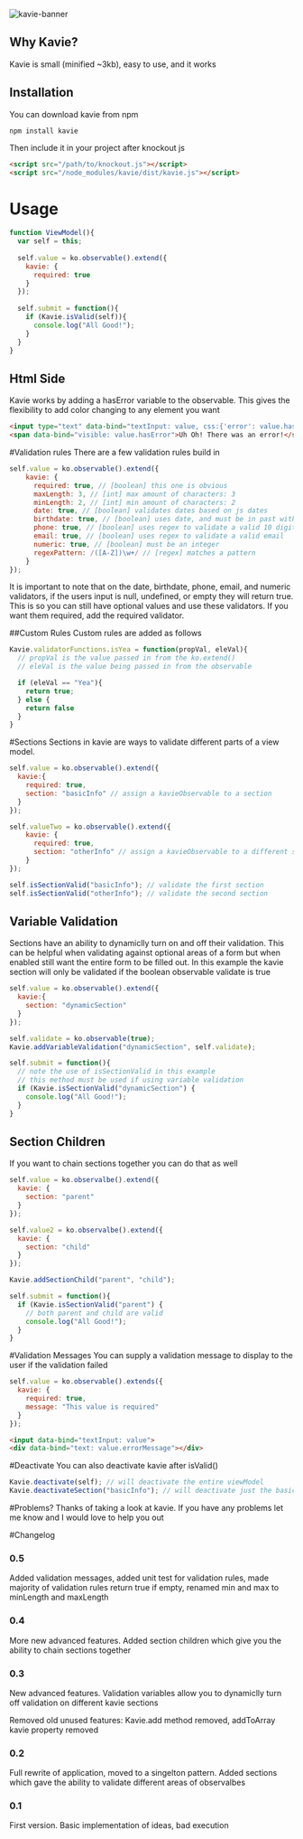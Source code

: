 ![kavie-banner](https://cloud.githubusercontent.com/assets/6363089/13166491/cafa75c2-d685-11e5-8be8-3f878a9454f7.png)

## Why Kavie?
Kavie is small (minified ~3kb), easy to use, and it works

## Installation
You can download kavie from npm
```
npm install kavie
```

Then include it in your project after knockout js
```html
<script src="/path/to/knockout.js"></script>
<script src="/node_modules/kavie/dist/kavie.js"></script>
```

# Usage

```javascript
function ViewModel(){
  var self = this;
  
  self.value = ko.observable().extend({
    kavie: {
      required: true
    }
  });
  
  self.submit = function(){
    if (Kavie.isValid(self)){
      console.log("All Good!");
    }
  }
}
```
## Html Side
Kavie works by adding a hasError variable to the observable. This gives the flexibility to add color changing to any element you want

```html
<input type="text" data-bind="textInput: value, css:{'error': value.hasError}"/>
<span data-bind="visible: value.hasError">Uh Oh! There was an error!</span>
```

#Validation rules
There are a few validation rules build in

```javascript
self.value = ko.observable().extend({
    kavie: {
      required: true, // [boolean] this one is obvious
      maxLength: 3, // [int] max amount of characters: 3
      minLength: 2, // [int] min amount of characters: 2
      date: true, // [boolean] validates dates based on js dates
      birthdate: true, // [boolean] uses date, and must be in past with persons age less than 120
      phone: true, // [boolean] uses regex to validate a valid 10 digit phone number
      email: true, // [boolean] uses regex to validate a valid email
      numeric: true, // [boolean] must be an integer
      regexPattern: /([A-Z])\w+/ // [regex] matches a pattern
    }
});
```
It is important to note that on the date, birthdate, phone, email, and numeric validators, if the users input is null, undefined, or empty they will return true. This is so you can still have optional values and use these validators. If you want them required, add the required validator.

##Custom Rules
Custom rules are added as follows

```javascript
Kavie.validatorFunctions.isYea = function(propVal, eleVal){
  // propVal is the value passed in from the ko.extend()
  // eleVal is the value being passed in from the observable

  if (eleVal == "Yea"){
    return true;
  } else {
    return false
  }
}
```
#Sections
Sections in kavie are ways to validate different parts of a view model.

```javascript
self.value = ko.observable().extend({
  kavie:{
    required: true,
    section: "basicInfo" // assign a kavieObservable to a section
  }
});

self.valueTwo = ko.observable().extend({
    kavie: {
      required: true,
      section: "otherInfo" // assign a kavieObservable to a different section
    }
});

self.isSectionValid("basicInfo"); // validate the first section
self.isSectionValid("otherInfo"); // validate the second section
```

## Variable Validation
Sections have an ability to dynamiclly turn on and off their validation. This can be helpful when validating against optional areas of a form but when enabled still want the entire form to be filled out. In this example the kavie section will only be validated if the boolean observable validate is true

```javascript
self.value = ko.observable().extend({
  kavie:{
    section: "dynamicSection"
  }
});

self.validate = ko.observable(true);
Kavie.addVariableValidation("dynamicSection", self.validate);

self.submit = function(){
  // note the use of isSectionValid in this example
  // this method must be used if using variable validation
  if (Kavie.isSectionValid("dynamicSection") { 
    console.log("All Good!");
  }
}
```
## Section Children
If you want to chain sections together you can do that as well

```javascript
self.value = ko.observalbe().extend({
  kavie: {
    section: "parent"
  }
});

self.value2 = ko.observalbe().extend({
  kavie: {
    section: "child"
  }
});

Kavie.addSectionChild("parent", "child");

self.submit = function(){
  if (Kavie.isSectionValid("parent") { 
    // both parent and child are valid
    console.log("All Good!");
  }
}
```

#Validation Messages
You can supply a validation message to display to the user if the validation failed

```javascript
self.value = ko.observable().extends({
  kavie: {
    required: true,
    message: "This value is required"
  }
});
```
```html
<input data-bind="textInput: value">
<div data-bind="text: value.errorMessage"></div>
```

#Deactivate
You can also deactivate kavie after isValid()

```javascript
Kavie.deactivate(self); // will deactivate the entire viewModel
Kavie.deactivateSection("basicInfo"); // will deactivate just the basicInfo section
```

#Problems?
Thanks of taking a look at kavie. If you have any problems let me know and I would love to help you out


#Changelog

### 0.5
Added validation messages, added unit test for validation rules, made majority of validation rules return true if empty, renamed min and max to minLength and maxLength 

### 0.4
More new advanced features. Added section children which give you the ability to chain sections together

### 0.3
New advanced features. Validation variables allow you to dynamiclly turn off validation on different kavie sections

Removed old unused features: Kavie.add method removed, addToArray kavie property removed

### 0.2
Full rewrite of application, moved to a singelton pattern. Added sections which gave the ability to validate different areas of observalbes

### 0.1
First version. Basic implementation of ideas, bad execution
